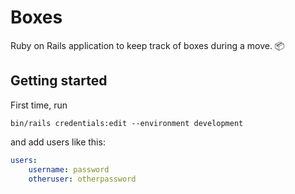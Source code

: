 # Boxes

Ruby on Rails application to keep track of boxes during a move. 📦️

## Getting started

First time, run

```shell
bin/rails credentials:edit --environment development
```

and add users like this:

```yaml
users:
    username: password
    otheruser: otherpassword
```
